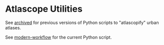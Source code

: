 # Atlascope Utilities

See [archived](./archived/) for previous versions of Python scripts to "atlascopify" urban atlases.

See [modern-workflow](./modern-workflow/) for the current Python script.